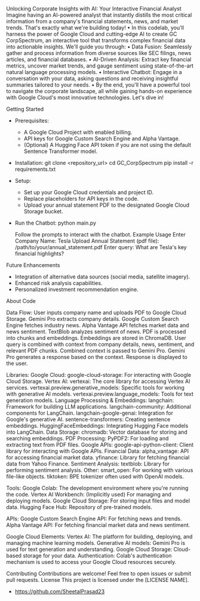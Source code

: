 Unlocking Corporate Insights with AI: Your Interactive Financial Analyst
Imagine having an AI-powered analyst that instantly distills the most critical information from a company's financial statements, news, and market trends. That's exactly what we're building today!
•	In this codelab, you'll harness the power of Google Cloud and cutting-edge AI to create GC CorpSpectrum, an interactive tool that transforms complex financial data into actionable insights. We'll guide you through:
•	Data Fusion: Seamlessly gather and process information from diverse sources like SEC filings, news articles, and financial databases.
•	AI-Driven Analysis: Extract key financial metrics, uncover market trends, and gauge sentiment using state-of-the-art natural language processing models.
•	Interactive Chatbot: Engage in a conversation with your data, asking questions and receiving insightful summaries tailored to your needs.
•	By the end, you'll have a powerful tool to navigate the corporate landscape, all while gaining hands-on experience with Google Cloud's most innovative technologies. Let's dive in!


Getting Started
 * Prerequisites:
   * A Google Cloud Project with enabled billing.
   * API keys for Google Custom Search Engine and Alpha Vantage.
   * (Optional) A Hugging Face API token if you are not using the default Sentence Transformer model.
 * Installation:
   git clone <repository_url>
cd GC_CorpSpectrum
pip install -r requirements.txt 

 * Setup:
   * Set up your Google Cloud credentials and project ID.
   * Replace placeholders for API keys in the code.
   * Upload your annual statement PDF to the designated Google Cloud Storage bucket.
 * Run the Chatbot:
   python main.py

   Follow the prompts to interact with the chatbot.
Example Usage
Enter Company Name: Tesla
Upload Annual Statement (pdf file): /path/to/your/annual_statement.pdf
Enter query: What are Tesla's key financial highlights?

Future Enhancements
 * Integration of alternative data sources (social media, satellite imagery).
 * Enhanced risk analysis capabilities.
 * Personalized investment recommendation engine.

About Code

Data Flow:
User inputs company name and uploads PDF to Google Cloud Storage.
Gemini Pro extracts company details.
Google Custom Search Engine fetches industry news.
Alpha Vantage API fetches market data and news sentiment.
TextBlob analyzes sentiment of news.
PDF is processed into chunks and embeddings.
Embeddings are stored in ChromaDB.
User query is combined with context from company details, news, sentiment, and relevant PDF chunks.
Combined context is passed to Gemini Pro.
Gemini Pro generates a response based on the context.
Response is displayed to the user.

Libraries:
Google Cloud:
    google-cloud-storage: For interacting with Google Cloud Storage.
Vertex AI:
    vertexai: The core library for accessing Vertex AI services.
    vertexai.preview.generative_models: Specific tools for working with generative AI models.
    vertexai.preview.language_models: Tools for text generation models.
Language Processing & Embeddings:
    langchain: Framework for building LLM applications.
    langchain-community: Additional components for LangChain.
    langchain-google-genai: Integration for Google's generative AI.
    sentence-transformers: Creating sentence embeddings.
    HuggingFaceEmbeddings: Integrating Hugging Face models into LangChain.
Data Storage:
    chromadb: Vector database for storing and searching embeddings.
PDF Processing:
    PyPDF2: For loading and extracting text from PDF files.
Google APIs:
    google-api-python-client: Client library for interacting with Google APIs.
Financial Data:
    alpha_vantage: API for accessing financial market data.
    yfinance: Library for fetching financial data from Yahoo Finance.
Sentiment Analysis:
    textblob: Library for performing sentiment analysis.
Other:
    smart_open: For working with various file-like objects.
    tiktoken: BPE tokenizer often used with OpenAI models.

Tools:
Google Colab: The development environment where you're running the code.
Vertex AI Workbench: (Implicitly used) For managing and deploying models.
Google Cloud Storage: For storing input files and model data.
Hugging Face Hub: Repository of pre-trained models.

APIs:
Google Custom Search Engine API: For fetching news and trends.
Alpha Vantage API: For fetching financial market data and news sentiment.

Google Cloud Elements:
Vertex AI: The platform for building, deploying, and managing machine learning models.
    Generative AI models: Gemini Pro is used for text generation and understanding.
Google Cloud Storage: Cloud-based storage for your data.
Authentication: Colab's authentication mechanism is used to access your Google Cloud resources securely.



Contributing
Contributions are welcome! Feel free to open issues or submit pull requests.
License
This project is licensed under the [LICENSE NAME].
 * https://github.com/SheetalPrasad23
